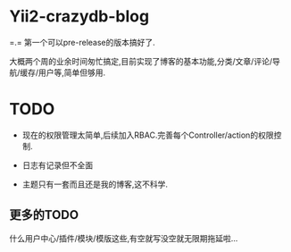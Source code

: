 Yii2-crazydb-blog
=================

=.= 第一个可以pre-release的版本搞好了.

大概两个周的业余时间匆忙搞定,目前实现了博客的基本功能,分类/文章/评论/导航/缓存/用户等,简单但够用.

# TODO

+ 现在的权限管理太简单,后续加入RBAC.完善每个Controller/action的权限控制.

+ 日志有记录但不全面

+ 主题只有一套而且还是我的博客,这不科学.

## 更多的TODO

什么用户中心/插件/模块/模版这些,有空就写没空就无限期拖延啦...

